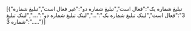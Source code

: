 [{"تبلیغ شماره یک":"فعال است","تبلیغ شماره دو":"غیر فعال است","تبلیغ شماره 3":"فعال است","لینک تبلیغ شماره یک":"...","لینک تبلیغ شماره دو":"....","لینک تبلیغ شماره 3":"....."}]

